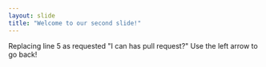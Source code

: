 ```yaml
---
layout: slide
title: "Welcome to our second slide!"
---
```

Replacing line 5 as requested "I can has pull request?"
Use the left arrow to go back!